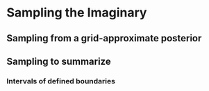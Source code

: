 # Sampling the Imaginary

## Sampling from a grid-approximate posterior

## Sampling to summarize

### Intervals of defined boundaries
